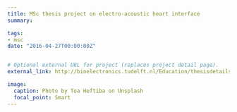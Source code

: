 ```yaml
---
title: MSc thesis project on electro-acoustic heart interface
summary:  

tags:
- msc
date: "2016-04-27T00:00:00Z"


# Optional external URL for project (replaces project detail page).
external_link: http://bioelectronics.tudelft.nl/Education/thesisdetails.php?ti=513

image:
  caption: Photo by Toa Heftiba on Unsplash
  focal_point: Smart
---
```


